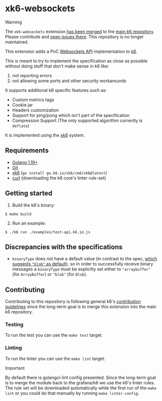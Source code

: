 # xk6-websockets

> [!WARNING]
> The `xk6-websockets` extension [has been merged](https://github.com/grafana/k6/pull/4131) to the [main k6 repository](https://github.com/grafana/k6). Please contribute and [open issues there](https://github.com/grafana/k6/issues). This repository is no longer maintained.

This extension adds a PoC [Websockets API](https://websockets.spec.whatwg.org) implementation to [k6](https://www.k6.io).

This is meant to try to implement the specification as close as possible without doing stuff that don't make sense in k6 like:

1. not reporting errors
2. not allowing some ports and other security workarounds

It supports additional k6 specific features such as:

* Custom metrics tags
* Cookie jar
* Headers customization
* Support for ping/pong which isn't part of the specification
* Compression Support (The only supported algorithm currently is `deflate`)

It is implemented using the [xk6](https://k6.io/blog/extending-k6-with-xk6/) system.

## Requirements

* [Golang 1.19+](https://go.dev/)
* [Git](https://git-scm.com/)
* [xk6](https://github.com/grafana/xk6) (`go install go.k6.io/xk6/cmd/xk6@latest`)
* [curl](https://curl.se/) (downloading the k6 core's linter rule-set)

## Getting started  

1. Build the k6's binary:

  ```shell
  $ make build
  ```

2. Run an example:

  ```shell
  $ ./k6 run ./examples/test-api.k6.io.js
  ```

## Discrepancies with the specifications

* `binaryType` does not have a default value (in contrast to the spec, [which suggests `"blob"` as default](https://developer.mozilla.org/en-US/docs/Web/API/WebSocket/binaryType)),
so in order to successfully receive binary messages a `binaryType` must be explicitly set either to `"arraybuffer"` (for `ArrayBuffer`)
or `"blob"` (for `Blob`).

## Contributing

Contributing to this repository is following general k6's [contribution guidelines](https://github.com/grafana/k6/blob/master/CONTRIBUTING.md) since the long-term goal is to merge this extension into the main k6 repository.

### Testing

To run the test you can use the `make test` target.

### Linting

To run the linter you can use the `make lint` target.

> [!IMPORTANT]  
> By default there is golangci-lint config presented. Since the long-term goal is to merge the module back to the grafana/k6 we use the k6's linter rules. The rule set will be downloaded automatically while the first run of the `make lint` or you could do that manually by running `make linter-config`.
